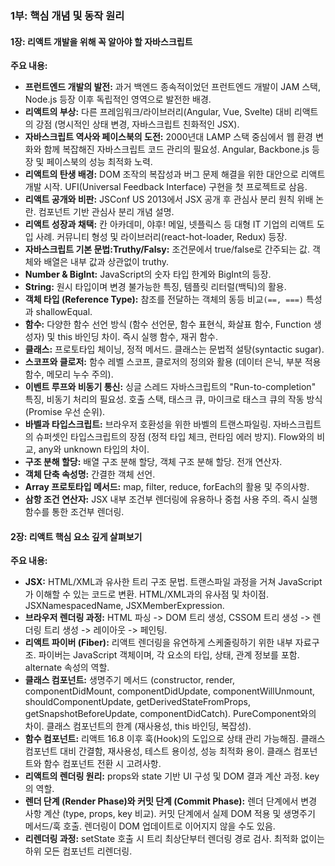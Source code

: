 ### 1부: 핵심 개념 및 동작 원리

#### 1장: 리액트 개발을 위해 꼭 알아야 할 자바스크립트

**주요 내용:**

- **프런트엔드 개발의 발전:** 과거 백엔드 종속적이었던 프런트엔드 개발이 JAM 스택, Node.js 등장 이후 독립적인 영역으로 발전한 배경.
- **리액트의 부상:** 다른 프레임워크/라이브러리(Angular, Vue, Svelte) 대비 리액트의 강점 (명시적인 상태 변경, 자바스크립트 친화적인 JSX).
- **자바스크립트 역사와 페이스북의 도전:** 2000년대 LAMP 스택 중심에서 웹 환경 변화와 함께 복잡해진 자바스크립트 코드 관리의 필요성. Angular, Backbone.js 등장 및 페이스북의 성능 최적화 노력.
- **리액트의 탄생 배경:** DOM 조작의 복잡성과 버그 문제 해결을 위한 대안으로 리액트 개발 시작. UFI(Universal Feedback Interface) 구현을 첫 프로젝트로 삼음.
- **리액트 공개와 비판:** JSConf US 2013에서 JSX 공개 후 관심사 분리 원칙 위배 논란. 컴포넌트 기반 관심사 분리 개념 설명.
- **리액트 성장과 채택:** 칸 아카데미, 야후! 메일, 넷플릭스 등 대형 IT 기업의 리액트 도입 사례. 커뮤니티 형성 및 라이브러리(react-hot-loader, Redux) 등장.
- **자바스크립트 기본 문법:Truthy/Falsy:** 조건문에서 true/false로 간주되는 값. 객체와 배열은 내부 값과 상관없이 truthy.
- **Number & BigInt:** JavaScript의 숫자 타입 한계와 BigInt의 등장.
- **String:** 원시 타입이며 변경 불가능한 특징, 템플릿 리터럴(백틱)의 활용.
- **객체 타입 (Reference Type):** 참조를 전달하는 객체의 동등 비교`(==, ===)` 특성과 shallowEqual.
- **함수:** 다양한 함수 선언 방식 (함수 선언문, 함수 표현식, 화살표 함수, Function 생성자) 및 this 바인딩 차이. 즉시 실행 함수, 재귀 함수.
- **클래스:** 프로토타입 체이닝, 정적 메서드. 클래스는 문법적 설탕(syntactic sugar).
- **스코프와 클로저:** 함수 레벨 스코프, 클로저의 정의와 활용 (데이터 은닉, 부분 적용 함수, 메모리 누수 주의).
- **이벤트 루프와 비동기 통신:** 싱글 스레드 자바스크립트의 "Run-to-completion" 특징, 비동기 처리의 필요성. 호출 스택, 태스크 큐, 마이크로 태스크 큐의 작동 방식 (Promise 우선 순위).
- **바벨과 타입스크립트:** 브라우저 호환성을 위한 바벨의 트랜스파일링. 자바스크립트의 슈퍼셋인 타입스크립트의 장점 (정적 타입 체크, 런타임 에러 방지). Flow와의 비교, any와 unknown 타입의 차이.
- **구조 분해 할당:** 배열 구조 분해 할당, 객체 구조 분해 할당. 전개 연산자.
- **객체 단축 속성명:** 간결한 객체 선언.
- **Array 프로토타입 메서드:** map, filter, reduce, forEach의 활용 및 주의사항.
- **삼항 조건 연산자:** JSX 내부 조건부 렌더링에 유용하나 중첩 사용 주의. 즉시 실행 함수를 통한 조건부 렌더링.

#### 2장: 리액트 핵심 요소 깊게 살펴보기

**주요 내용:**

- **JSX:** HTML/XML과 유사한 트리 구조 문법. 트랜스파일 과정을 거쳐 JavaScript가 이해할 수 있는 코드로 변환. HTML/XML과의 유사점 및 차이점. JSXNamespacedName, JSXMemberExpression.
- **브라우저 렌더링 과정:** HTML 파싱 -> DOM 트리 생성, CSSOM 트리 생성 -> 렌더링 트리 생성 -> 레이아웃 -> 페인팅.
- **리액트 파이버 (Fiber):** 리액트 렌더링을 유연하게 스케줄링하기 위한 내부 자료구조. 파이버는 JavaScript 객체이며, 각 요소의 타입, 상태, 관계 정보를 포함. alternate 속성의 역할.
- **클래스 컴포넌트:** 생명주기 메서드 (constructor, render, componentDidMount, componentDidUpdate, componentWillUnmount, shouldComponentUpdate, getDerivedStateFromProps, getSnapshotBeforeUpdate, componentDidCatch). PureComponent와의 차이. 클래스 컴포넌트의 한계 (재사용성, this 바인딩, 복잡성).
- **함수 컴포넌트:** 리액트 16.8 이후 훅(Hook)의 도입으로 상태 관리 가능해짐. 클래스 컴포넌트 대비 간결함, 재사용성, 테스트 용이성, 성능 최적화 용이. 클래스 컴포넌트와 함수 컴포넌트 전환 시 고려사항.
- **리액트의 렌더링 원리:** props와 state 기반 UI 구성 및 DOM 결과 계산 과정. key의 역할.
- **렌더 단계 (Render Phase)와 커밋 단계 (Commit Phase):** 렌더 단계에서 변경 사항 계산 (type, props, key 비교). 커밋 단계에서 실제 DOM 적용 및 생명주기 메서드/훅 호출. 렌더링이 DOM 업데이트로 이어지지 않을 수도 있음.
- **리렌더링 과정:** setState 호출 시 트리 최상단부터 렌더링 경로 검사. 최적화 없이는 하위 모든 컴포넌트 리렌더링.